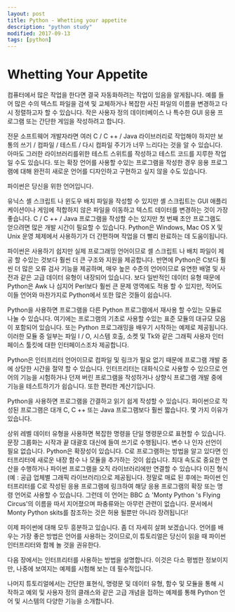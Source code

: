```yaml
---
layout: post
title: Python - Whetting your appetite
description: "python study"
modified: 2017-09-13
tags: [python]
---
```



# Whetting Your Appetite

컴퓨터에서 많은 작업을 한다면 결국 자동화하려는 작업이 있음을 알게됩니다. 예를 들어 많은 수의 텍스트 파일을 검색 및 교체하거나 복잡한 사진 파일의 이름을 변경하고 다시 정렬하고자 할 수 있습니다. 작은 사용자 정의 데이터베이스 나 특수한 GUI 응용 프로그램 또는 간단한 게임을 작성하려고 합니다. 

전문 소프트웨어 개발자라면 여러 C / C ++ / Java 라이브러리로 작업해야 하지만 보통의 쓰기 / 컴파일 / 테스트 / 다시 컴파일 주기가 너무 느리다는 것을 알 수 있습니다. 아마도 그러한 라이브러리를위한 테스트 스위트를 작성하고 테스트 코드를 지루한 작업일 수도 있습니다. 또는 확장 언어를 사용할 수있는 프로그램을 작성한 경우 응용 프로그램에 대해 완전히 새로운 언어를 디자인하고 구현하고 싶지 않을 수도 있습니다. 

파이썬은 당신을 위한 언어입니다. 

유닉스 셸 스크립트 나 윈도우 배치 파일을 작성할 수 있지만 셸 스크립트는 GUI 애플리케이션이나 게임에 적합하지 않은 파일을 이동하고 텍스트 데이터를 변경하는 것이 가장 좋습니다. C / C ++ / Java 프로그램을 작성할 수는 있지만 첫 번째 초안 프로그램도 얻으려면 많은 개발 시간이 필요할 수 있습니다. Python은 Windows, Mac OS X 및 Unix 운영 체제에서 사용하기가 더 간편하며 작업을 더 빨리 완료하는 데 도움이됩니다. 

파이썬은 사용하기 쉽지만 실제 프로그래밍 언어이므로 셸 스크립트 나 배치 파일이 제공 할 수있는 것보다 훨씬 더 큰 구조와 지원을 제공합니다. 반면에 Python은 C보다 훨씬 더 많은 오류 검사 기능을 제공하며, 매우 높은 수준의 언어이므로 유연한 배열 및 사전과 같은 고급 데이터 유형이 내장되어 있습니다. 보다 일반적인 데이터 유형 때문에 Python은 Awk 나 심지어 Perl보다 훨씬 큰 문제 영역에도 적용 할 수 있지만, 적어도 이들 언어와 마찬가지로 Python에서 또한 많은 것들이 쉽습니다. 

Python을 사용하면 프로그램을 다른 Python 프로그램에서 재사용 할 수있는 모듈로 나눌 수 있습니다. 여기에는 프로그램의 기초로 사용할 수있는 표준 모듈의 대규모 모음이 포함되어 있습니다. 또는 Python 프로그래밍을 배우기 시작하는 예제로 제공됩니다. 이러한 모듈 중 일부는 파일 I / O, 시스템 호출, 소켓 및 Tk와 같은 그래픽 사용자 인터페이스 툴킷에 대한 인터페이스조차 제공합니다. 

Python은 인터프리터 언어이므로 컴파일 및 링크가 필요 없기 때문에 프로그램 개발 중에 상당한 시간을 절약 할 수 있습니다. 인터프리터는 대화식으로 사용할 수 있으므로 언어의 기능을 시험하거나 던져 버린 프로그램을 작성하거나 상향식 프로그램 개발 중에 기능을 테스트하기가 쉽습니다. 또한 편리한 계산기입니다. 

Python을 사용하면 프로그램을 간결하고 읽기 쉽게 작성할 수 있습니다. 파이썬으로 작성된 프로그램은 대개 C, C ++ 또는 Java 프로그램보다 훨씬 짧습니다. 몇 가지 이유가 있습니다. 

상위 레벨 데이터 유형을 사용하면 복잡한 명령을 단일 명령문으로 표현할 수 있습니다. 
문장 그룹화는 시작과 끝 대괄호 대신에 들여 쓰기로 수행됩니다. 
변수 나 인자 선언이 필요 없습니다. 
Python은 확장성이 있습니다. C로 프로그램하는 방법을 알고 있다면 인터프리터에 새로운 내장 함수 나 모듈을 추가하는 것이 쉽습니다. 최대 속도로 중요한 연산을 수행하거나 파이썬 프로그램을 오직 라이브러리에만 연결할 수 있습니다 이진 형식 (예 : 공급 업체별 그래픽 라이브러리)으로 제공됩니다. 정말로 매료 된 후에는 파이썬 인터프리터를 C로 작성된 응용 프로그램에 링크하여 해당 응용 프로그램의 확장 또는 명령 언어로 사용할 수 있습니다. 그런데 이 언어는 BBC 쇼 'Monty Python 's Flying Circus'의 이름을 따서 지어졌으며 파충류와는 아무런 관련이 없습니다. 문서에서 Monty Python skits를 참조하는 것은 허용 될뿐만 아니라 장려됩니다! 

이제 파이썬에 대해 모두 흥분하고 있습니다. 좀 더 자세히 살펴 보겠습니다. 언어를 배우는 가장 좋은 방법은 언어를 사용하는 것이므로,이 튜토리얼은 당신이 읽을 때 파이썬 인터프리터와 함께 놀 것을 권유한다. 

다음 장에서는 인터프리터를 사용하는 방법을 설명합니다. 이것은 다소 평범한 정보이지만, 나중에 보여지는 예제를 시험해 보는 데 필수적입니다. 

나머지 튜토리얼에서는 간단한 표현식, 명령문 및 데이터 유형, 함수 및 모듈을 통해 시작하고 예외 및 사용자 정의 클래스와 같은 고급 개념을 접하는 예제를 통해 Python 언어 및 시스템의 다양한 기능을 소개합니다.